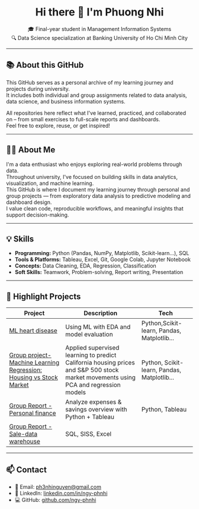 <h1 align="center">Hi there 👋 I'm Phuong Nhi</h1>

<p align="center">
  🎓 Final-year student in Management Information Systems<br>
  🔍 Data Science specialization at Banking University of Ho Chi Minh City<br>
</p>

---
## 📚 About this GitHub

This GitHub serves as a personal archive of my learning journey and projects during university.  
It includes both individual and group assignments related to data analysis, data science, and business information systems.

All repositories here reflect what I've learned, practiced, and collaborated on – from small exercises to full-scale reports and dashboards.  
Feel free to explore, reuse, or get inspired!

---
## 👩‍💻 About Me

I'm a data enthusiast who enjoys exploring real-world problems through data.  
Throughout university, I've focused on building skills in data analytics, visualization, and machine learning.  
This GitHub is where I document my learning journey through personal and group projects — from exploratory data analysis to predictive modeling and dashboard design.  
I value clean code, reproducible workflows, and meaningful insights that support decision-making.

---

## 💡 Skills

- **Programming:** Python (Pandas, NumPy, Matplotlib, Scikit-learn...), SQL  
- **Tools & Platforms:** Tableau, Excel, Git, Google Colab, Jupyter Notebook  
- **Concepts:** Data Cleaning, EDA, Regression, Classification  
- **Soft Skills:** Teamwork, Problem-solving, Report writing, Presentation

---

## 📌 Highlight Projects

| Project | Description | Tech |
|--------|-------------|------|
| [ML heart disease](https://github.com/ngy-phnhi/ml-heart-disease) | Using ML with EDA and model evaluation | Python,Scikit-learn, Pandas, Matplotlib... |
| [Group project- Machine Learning Regression: Housing vs Stock Market](https://github.com/ngy-phnhi/ML-EDA-regression-pca) | Applied supervised learning to predict California housing prices and S&P 500 stock market movements using PCA and regression models |  Python, Scikit-learn, Pandas, Matplotlib... |
| [Group Report - Personal finance](https://github.com/ngy-phnhi/spending-demographics-dashboard) | Analyze expenses & savings overview  with Python + Tableau | Python, Tableau |
| [Group Report - Sale-data warehouse](https://github.com/ngy-phnhi/sales-data-warehouse) | SQL, SISS, Excel |


---

## 📫 Contact

- 📧 Email: [ph3nhinguyen@gmail.com](mailto:ph3nhinguyen@gmail.com)  
- 🔗 LinkedIn: [linkedin.com/in/ngy-phnhi](https://www.linkedin.com/in/ngy-phnhi)  
- 💻 GitHub: [github.com/ngy-phnhi](https://github.com/ngy-phnhi)
